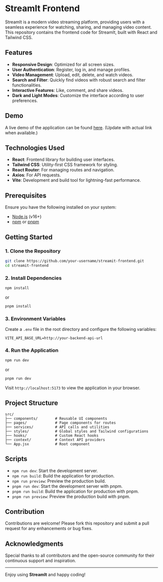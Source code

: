 

# StreamIt Frontend

StreamIt is a modern video streaming platform, providing users with a seamless experience for watching, sharing, and managing video content. This repository contains the frontend code for StreamIt, built with React and Tailwind CSS.

## Features

- **Responsive Design**: Optimized for all screen sizes.
- **User Authentication**: Register, log in, and manage profiles.
- **Video Management**: Upload, edit, delete, and watch videos.
- **Search and Filter**: Quickly find videos with robust search and filter functionalities.
- **Interactive Features**: Like, comment, and share videos.
- **Dark and Light Modes**: Customize the interface according to user preferences.

## Demo

A live demo of the application can be found [here](https://github.com/ByteBrewerTK/Play_backend.git). (Update with actual link when available.)

## Technologies Used

- **React**: Frontend library for building user interfaces.
- **Tailwind CSS**: Utility-first CSS framework for styling.
- **React Router**: For managing routes and navigation.
- **Axios**: For API requests.
- **Vite**: Development and build tool for lightning-fast performance.

## Prerequisites

Ensure you have the following installed on your system:

- [Node.js](https://nodejs.org/) (v16+)
- [npm](https://www.npmjs.com/) or [pnpm](https://pnpm.io/)

## Getting Started

### 1. Clone the Repository

```bash
git clone https://github.com/your-username/streamit-frontend.git
cd streamit-frontend
```

### 2. Install Dependencies

```bash
npm install
```

or

```bash
pnpm install
```

### 3. Environment Variables

Create a `.env` file in the root directory and configure the following variables:

```env
VITE_API_BASE_URL=http://your-backend-api-url
```

### 4. Run the Application

```bash
npm run dev
```

or

```bash
pnpm run dev
```

Visit `http://localhost:5173` to view the application in your browser.

## Project Structure

```plaintext
src/
├── components/        # Reusable UI components
├── pages/             # Page components for routes
├── services/          # API calls and utilities
├── styles/            # Global styles and Tailwind configurations
├── hooks/             # Custom React hooks
├── context/           # Context API providers
└── App.jsx            # Root component
```

## Scripts

- `npm run dev`: Start the development server.
- `npm run build`: Build the application for production.
- `npm run preview`: Preview the production build.
- `pnpm run dev`: Start the development server with pnpm.
- `pnpm run build`: Build the application for production with pnpm.
- `pnpm run preview`: Preview the production build with pnpm.

## Contribution

Contributions are welcome! Please fork this repository and submit a pull request for any enhancements or bug fixes.

## Acknowledgments

Special thanks to all contributors and the open-source community for their continuous support and inspiration.

---

Enjoy using **StreamIt** and happy coding!
